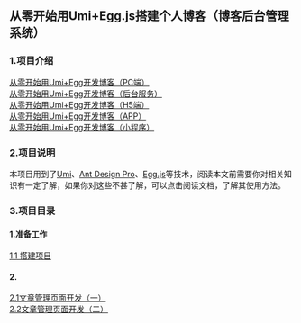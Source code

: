 <!--
 * @Author: your name
 * @Date: 2020-10-13 16:30:38
 * @LastEditTime: 2020-10-16 09:28:20
 * @LastEditors: Please set LastEditors
 * @Description: In User Settings Edit
 * @FilePath: /log-backend/README.md
-->
## 从零开始用Umi+Egg.js搭建个人博客（博客后台管理系统）

### 1.项目介绍
[从零开始用Umi+Egg开发博客（PC端）]()<br />
[从零开始用Umi+Egg开发博客（后台服务）]()<br />
[从零开始用Umi+Egg开发博客（H5端）]()<br />
[从零开始用Umi+Egg开发博客（APP）]()<br />
[从零开始用Umi+Egg开发博客（小程序）]()<br />

### 2.项目说明
本项目用到了[Umi](https://umijs.org/zh-CN/docs)、[Ant Design Pro](https://pro.ant.design/docs/getting-started-cn)、[Egg.js](https://eggjs.org/zh-cn/)等技术，阅读本文前需要你对相关知识有一定了解，如果你对这些不甚了解，可以点击阅读文档，了解其使用方法。

### 3.项目目录
#### 1.准备工作
[1.1 搭建项目](./books/1.1搭建项目.md)<br/>

#### 2.
[2.1文章管理页面开发（一）](./books/2.1文章管理页面开发（一）.md)<br/>
[2.2文章管理页面开发（二）](./books/2.2文章管理页面开发（二）.md)<br/>

